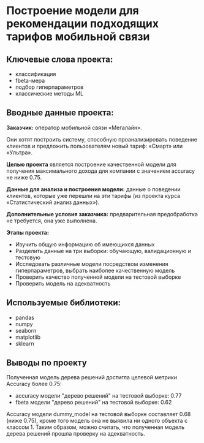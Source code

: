 # Построение модели для рекомендации подходящих тарифов мобильной связи

## Ключевые слова проекта: 
- классификация
- fbeta-мера 
- подбор гиперпараметров
- классические методы ML

## Вводные данные проекта:

**Заказчик:** оператор мобильной связи «Мегалайн».

Они хотят построить систему, способную проанализировать поведение клиентов и предложить пользователям новый тариф: «Смарт» или «Ультра».

**Целью проекта** является построение качественной модели для получения максимального дохода для компании с значением accuracy не ниже 0.75.

**Данные для анализа и построения модели:** данные о поведении клиентов, которые уже перешли на эти тарифы (из проекта курса «Статистический анализ данных»).

**Дополнительные условия заказчика:** предварительная предобработка не требуется, она уже выполнена.

**Этапы проекта:**
- Изучить общую информацию об имеющихся данных
- Разделить данные на три выборки: обучающую, валидационную и тестовую
- Исследовать различные модели посредством изменения гиперпараметров, выбрать наиболее качественную модель
- Проверить качество полученной модели на тестовой выборке
- Проверить модель на адекватность


## Используемые библиотеки:
- pandas
- numpy
- seaborn
- matplotlib
- sklearn

## Выводы по проекту

Полученная модель дерева решений достигла целевой метрики Accuracy более 0.75:
- accuracy модели "дерево решений" на тестовой выборке: 0.77
- fbeta модели "дерево решений" на тестовой выборке: 0.62

Accuracy модели dummy_model на тестовой выборке составляет 0.68 (ниже 0.75), кроме того модель она не выявила ни одного объекта с классом 1.
Таким образом, можно считать, что полученная модель дерева решений прошла проверку на адекватность.
